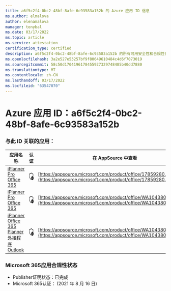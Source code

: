 ```yaml
---
title: a6f5c2f4-0bc2-48bf-8afe-6c93583a152b 的 Azure 应用 ID 信息
ms.author: elmalova
author: elenamalova
manager: tonybal
ms.date: 03/17/2022
ms.topic: article
ms.service: attestation
certification_type: certified
description: a6f5c2f4-0bc2-48bf-8afe-6c93583a152b 的所有可用安全性和合规性信息。
ms.openlocfilehash: 3a2e527e53257bf9f80649610484c4d6f7073019
ms.sourcegitcommit: 58c50d1704196178455927329748485b40dd7880
ms.translationtype: MT
ms.contentlocale: zh-CN
ms.lasthandoff: 03/17/2022
ms.locfileid: "63547070"
---
```

# <a name="azure-app-id-a6f5c2f4-0bc2-48bf-8afe-6c93583a152b"></a>Azure 应用 ID：a6f5c2f4-0bc2-48bf-8afe-6c93583a152b


### <a name="apps-associated-with-this-id"></a>与此 ID 关联的应用：
| **应用名称** | **认证** | **在 AppSource 中查看** |
|--------------|---------------|-----------------------|
| [iPlanner Pro Office 365](../forward/17859280.iplannerpro.md) | <img alt="Certified application badge" src="../media/certified-badge.png" height="25" width="25" /> | [https://appsource.microsoft.com/product/office/17859280.iplannerpro](https://appsource.microsoft.com/product/office/17859280.iplannerpro) |
| [iPlanner Pro Office 365](../forward/WA104380464.md) | <img alt="Certified application badge" src="../media/certified-badge.png" height="25" width="25" /> | [https://appsource.microsoft.com/product/office/WA104380464](https://appsource.microsoft.com/product/office/WA104380464) |
| [iPlanner Office 365 Planner 外接程序Outlook](../forward/WA104380147.md) | <img alt="Certified application badge" src="../media/certified-badge.png" height="25" width="25" /> | [https://appsource.microsoft.com/product/office/WA104380147](https://appsource.microsoft.com/product/office/WA104380147) |

### <a name="microsoft-365-app-compliance-status"></a>Microsoft 365应用合规性状态
- Publisher证明状态：已完成
- Microsoft 365认证： (2021 年 8 月 16 日) 
